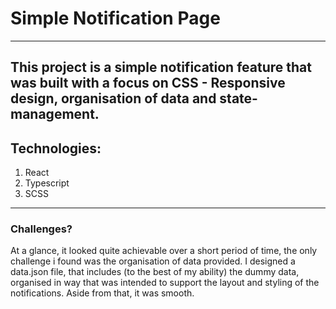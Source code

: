 # Simple Notification Page 
---
This project is a simple notification feature that was built with a focus on CSS - Responsive design, 
organisation of data and state-management. 
---
## Technologies:
1. React
2. Typescript
3. SCSS
--- 
### Challenges?
At a glance, it looked quite achievable over a short period of time, the only challenge i found was the organisation of data
provided. I designed a data.json file, that includes (to the best of my ability) the dummy data, organised in way that was intended to 
support the layout and styling of the notifications. Aside from that, it was smooth. 


